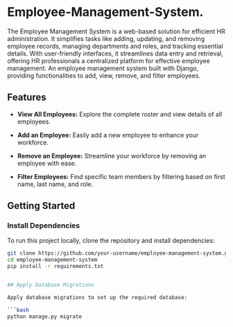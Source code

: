 # Employee-Management-System.

The Employee Management System is a web-based solution for efficient HR administration. It simplifies tasks like adding, updating, and removing employee records, managing departments and roles, and tracking essential details. With user-friendly interfaces, it streamlines data entry and retrieval, offering HR professionals a centralized platform for effective employee management.
An employee management system built with Django, providing functionalities to add, view, remove, and filter employees.

## Features

- **View All Employees:** Explore the complete roster and view details of all employees.

- **Add an Employee:** Easily add a new employee to enhance your workforce.

- **Remove an Employee:** Streamline your workforce by removing an employee with ease.

- **Filter Employees:** Find specific team members by filtering based on first name, last name, and role.

## Getting Started

### Install Dependencies

To run this project locally, clone the repository and install dependencies:

```bash
git clone https://github.com/your-username/employee-management-system.git
cd employee-management-system
pip install -r requirements.txt


## Apply Database Migrations

Apply database migrations to set up the required database:

```bash
python manage.py migrate

